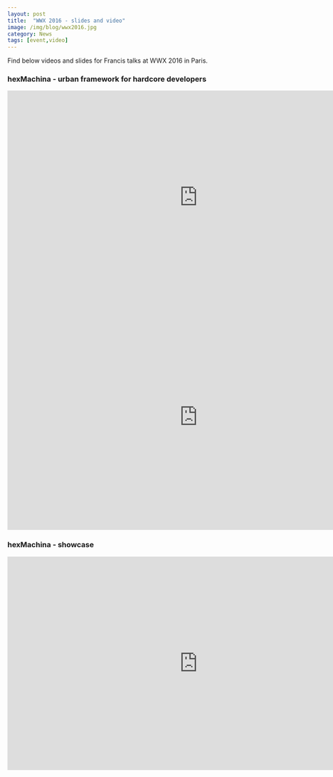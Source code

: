 ```yaml
---
layout: post
title:  "WWX 2016 - slides and video"
image: /img/blog/wwx2016.jpg
category: News
tags: [event,video]
---
```

Find below videos and slides for Francis talks at WWX 2016 in Paris.

### hexMachina - urban framework for hardcore developers
<iframe width="853" height="480" src="https://www.youtube.com/embed/OJQ38DJCw9k" frameborder="0" allowfullscreen></iframe>
<iframe src="https://docs.google.com/presentation/d/1qR0zvW5Rv_g3CK3itDiDQim6Ui9PMQcRy4oExqcvmBo/embed?start=false&loop=false&delayms=3000" frameborder="0" width="853" height="508" allowfullscreen="true" mozallowfullscreen="true" webkitallowfullscreen="true"></iframe>

### hexMachina - showcase
<iframe width="853" height="480" src="https://www.youtube.com/embed/emmglbk8m9Q" frameborder="0" allowfullscreen></iframe>
